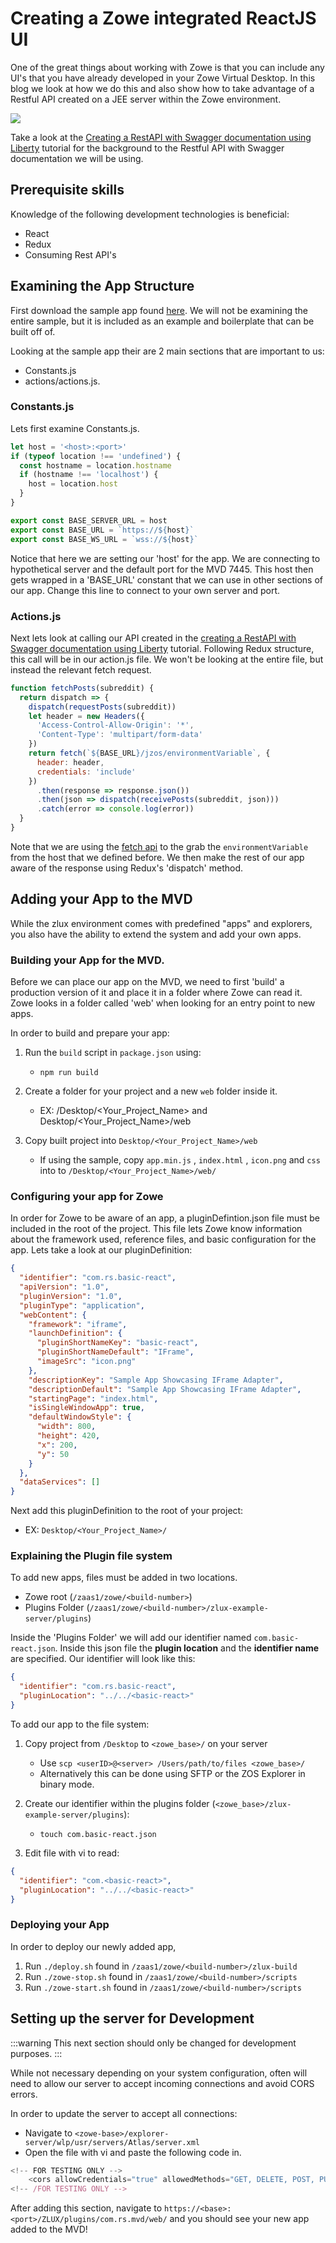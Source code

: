 # Creating a Zowe integrated ReactJS UI

One of the great things about working with Zowe is that you can include any UI's that you have already developed in your Zowe Virtual Desktop. In this blog we look at how we do this and also show how to take advantage of a Restful API created on a JEE server within the Zowe environment.

![](pathname:///v1.21.x/images/samples/reactjs/overview.png)

Take a look at the [Creating a RestAPI with Swagger documentation using Liberty](../extend-api/libertyAPI.md) tutorial for the background to the Restful API with Swagger documentation we will be using.

## Prerequisite skills

Knowledge of the following development technologies is beneficial:

- React
- Redux
- Consuming Rest API's

## Examining the App Structure

First download the sample app found [here](https://github.com/zowe/webui-scenarios/tree/master/basic-react). We will not be examining the entire sample, but it is included as an example and boilerplate that can be built off of.

Looking at the sample app their are 2 main sections that are important to us:

- Constants.js
- actions/actions.js.

### Constants.js

Lets first examine Constants.js.

```javascript
let host = '<host>:<port>'
if (typeof location !== 'undefined') {
  const hostname = location.hostname
  if (hostname !== 'localhost') {
    host = location.host
  }
}

export const BASE_SERVER_URL = host
export const BASE_URL = `https://${host}`
export const BASE_WS_URL = `wss://${host}`
```

Notice that here we are setting our 'host' for the app. We are connecting to hypothetical server and the default port for the MVD 7445. This host then gets wrapped in a 'BASE_URL' constant that we can use in other sections of our app. Change this line to connect to your own server and port.

### Actions.js

Next lets look at calling our API created in the [creating a RestAPI with Swagger documentation using Liberty](libertyAPI.md) tutorial. Following Redux structure, this call will be in our action.js file. We won't be looking at the entire file, but instead the relevant fetch request.

```javascript
function fetchPosts(subreddit) {
  return dispatch => {
    dispatch(requestPosts(subreddit))
    let header = new Headers({
      'Access-Control-Allow-Origin': '*',
      'Content-Type': 'multipart/form-data'
    })
    return fetch(`${BASE_URL}/jzos/environmentVariable`, {
      header: header,
      credentials: 'include'
    })
      .then(response => response.json())
      .then(json => dispatch(receivePosts(subreddit, json)))
      .catch(error => console.log(error))
  }
}
```

Note that we are using the [fetch api](https://developer.mozilla.org/en-US/docs/Web/API/Fetch_API) to the grab the `environmentVariable` from the host that we defined before. We then make the rest of our app aware of the response using Redux's 'dispatch' method.

## Adding your App to the MVD

While the zlux environment comes with predefined "apps" and explorers, you also have the ability to extend the system and add your own apps.

### Building your App for the MVD.

Before we can place our app on the MVD, we need to first 'build' a production version of it and place it in a folder where Zowe can read it.
Zowe looks in a folder called 'web' when looking for an entry point to new apps.

In order to build and prepare your app:

1.  Run the `build` script in `package.json` using:

    - `npm run build`

2.  Create a folder for your project and a new `web` folder inside it.

    - EX: /Desktop/<Your_Project_Name> and Desktop/<Your_Project_Name>/web

3.  Copy built project into `Desktop/<Your_Project_Name>/web`
    - If using the sample, copy `app.min.js` , `index.html` , `icon.png` and `css` into to `/Desktop/<Your_Project_Name>/web/`

### Configuring your app for Zowe

In order for Zowe to be aware of an app, a pluginDefintion.json file must be included in the root of the project. This file lets Zowe know information about the framework used, reference files, and basic configuration for the app. Lets take a look at our pluginDefinition:

```json
{
  "identifier": "com.rs.basic-react",
  "apiVersion": "1.0",
  "pluginVersion": "1.0",
  "pluginType": "application",
  "webContent": {
    "framework": "iframe",
    "launchDefinition": {
      "pluginShortNameKey": "basic-react",
      "pluginShortNameDefault": "IFrame",
      "imageSrc": "icon.png"
    },
    "descriptionKey": "Sample App Showcasing IFrame Adapter",
    "descriptionDefault": "Sample App Showcasing IFrame Adapter",
    "startingPage": "index.html",
    "isSingleWindowApp": true,
    "defaultWindowStyle": {
      "width": 800,
      "height": 420,
      "x": 200,
      "y": 50
    }
  },
  "dataServices": []
}
```

Next add this pluginDefinition to the root of your project:

- EX: `Desktop/<Your_Project_Name>/`

### Explaining the Plugin file system

To add new apps, files must be added in two locations.

- Zowe root (`/zaas1/zowe/<build-number>`)
- Plugins Folder (`/zaas1/zowe/<build-number>/zlux-example-server/plugins`)

Inside the 'Plugins Folder' we will add our identifier named `com.basic-react.json`. Inside this json file the **plugin location** and the **identifier name** are specified. Our identifier will look like this:

```json
{
  "identifier": "com.rs.basic-react",
  "pluginLocation": "../../<basic-react>"
}
```

To add our app to the file system:

1.  Copy project from `/Desktop` to `<zowe_base>/` on your server

    - Use `scp <userID>@<server> /Users/path/to/files <zowe_base>/`
    - Alternatively this can be done using SFTP or the ZOS Explorer in binary mode.

2.  Create our identifier within the plugins folder (`<zowe_base>/zlux-example-server/plugins`):

    - `touch com.basic-react.json`

3.  Edit file with vi to read:

```json
{
  "identifier": "com.<basic-react>",
  "pluginLocation": "../../<basic-react>"
}
```

### Deploying your App

In order to deploy our newly added app,

1.  Run `./deploy.sh` found in `/zaas1/zowe/<build-number>/zlux-build`
2.  Run `./zowe-stop.sh` found in `/zaas1/zowe/<build-number>/scripts`
3.  Run `./zowe-start.sh` found in `/zaas1/zowe/<build-number>/scripts`

## Setting up the server for Development

:::warning
This next section should only be changed for development purposes.
:::

While not necessary depending on your system configuration, often will need to allow our server to accept incoming connections and avoid CORS errors.

In order to update the server to accept all connections:

- Navigate to `<zowe-base>/explorer-server/wlp/usr/servers/Atlas/server.xml`
- Open the file with vi and paste the following code in.

```javascript
<!-- FOR TESTING ONLY -->
    <cors allowCredentials="true" allowedMethods="GET, DELETE, POST, PUT, OPTIONS" allowedOrigins="*" allowedHeaders="*" domain="/"/>
<!-- /FOR TESTING ONLY -->
```

After adding this section, navigate to `https://<base>:<port>/ZLUX/plugins/com.rs.mvd/web/` and you should see your new app added to the MVD!
